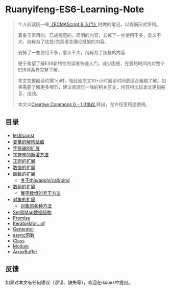 # Ruanyifeng-ES6-Learning-Note

> 个人阅读阮一峰[《ECMAScript 6 入门》](https://es6.ruanyifeng.com/)时做的笔记，以提纲形式罗列。
>
> 着重于常用的、已成规范的、简明的内容，去掉了一些使用不多，意义不大，纯粹为了炫技/完善语言理论框架的内容。
>
> 去掉了一些使用不多，意义不大，纯粹为了炫技的内容
>
> 便于希望了解ES6新特性的读者快速入门，减少困惑，在最短时间内对整个ES6体系有完整了解。
>
> 本文完整阅读约需1小时，相比较原文10+小时阅读时间更适合粗略了解。如果需要了解更多细节，建议阅读阮一峰的相关原文，内容相比较本文更加完善、细致。
>
> 本文以[Creative Commons 0 - 1.0协议 ](https://creativecommons.org/publicdomain/zero/1.0/legalcode.txt)释出，允许任意用途使用。

## 目录

- [let和const](https://github.com/LuRenJiasWorld/Ruanyifeng-ES6-Learning-Note/blob/master/%E9%98%AE%E4%B8%80%E5%B3%B0ES6%E5%85%A5%E9%97%A8%E5%AD%A6%E4%B9%A0%E7%AC%94%E8%AE%B0.md#let%E5%92%8Cconst)
- [变量的解构赋值](https://github.com/LuRenJiasWorld/Ruanyifeng-ES6-Learning-Note/blob/master/%E9%98%AE%E4%B8%80%E5%B3%B0ES6%E5%85%A5%E9%97%A8%E5%AD%A6%E4%B9%A0%E7%AC%94%E8%AE%B0.md#%E5%8F%98%E9%87%8F%E7%9A%84%E8%A7%A3%E6%9E%84%E8%B5%8B%E5%80%BC)
- [字符串的扩展](https://github.com/LuRenJiasWorld/Ruanyifeng-ES6-Learning-Note/blob/master/%E9%98%AE%E4%B8%80%E5%B3%B0ES6%E5%85%A5%E9%97%A8%E5%AD%A6%E4%B9%A0%E7%AC%94%E8%AE%B0.md#%E5%AD%97%E7%AC%A6%E4%B8%B2%E7%9A%84%E6%89%A9%E5%B1%95)
- [字符串的新增方法](https://github.com/LuRenJiasWorld/Ruanyifeng-ES6-Learning-Note/blob/master/%E9%98%AE%E4%B8%80%E5%B3%B0ES6%E5%85%A5%E9%97%A8%E5%AD%A6%E4%B9%A0%E7%AC%94%E8%AE%B0.md#%E5%AD%97%E7%AC%A6%E4%B8%B2%E7%9A%84%E6%96%B0%E5%A2%9E%E6%96%B9%E6%B3%95)
- [正则的扩展](https://github.com/LuRenJiasWorld/Ruanyifeng-ES6-Learning-Note/blob/master/%E9%98%AE%E4%B8%80%E5%B3%B0ES6%E5%85%A5%E9%97%A8%E5%AD%A6%E4%B9%A0%E7%AC%94%E8%AE%B0.md#%E6%AD%A3%E5%88%99%E7%9A%84%E6%89%A9%E5%B1%95)
- [数值的扩展](https://github.com/LuRenJiasWorld/Ruanyifeng-ES6-Learning-Note/blob/master/%E9%98%AE%E4%B8%80%E5%B3%B0ES6%E5%85%A5%E9%97%A8%E5%AD%A6%E4%B9%A0%E7%AC%94%E8%AE%B0.md#%E6%95%B0%E5%80%BC%E7%9A%84%E6%89%A9%E5%B1%95)
- [函数的扩展](https://github.com/LuRenJiasWorld/Ruanyifeng-ES6-Learning-Note/blob/master/%E9%98%AE%E4%B8%80%E5%B3%B0ES6%E5%85%A5%E9%97%A8%E5%AD%A6%E4%B9%A0%E7%AC%94%E8%AE%B0.md#%E5%87%BD%E6%95%B0%E7%9A%84%E6%89%A9%E5%B1%95)
  - [关于this/apply/call/bind](https://github.com/LuRenJiasWorld/Ruanyifeng-ES6-Learning-Note/blob/master/%E9%98%AE%E4%B8%80%E5%B3%B0ES6%E5%85%A5%E9%97%A8%E5%AD%A6%E4%B9%A0%E7%AC%94%E8%AE%B0.md#%E5%85%B3%E4%BA%8Ethisapplycallbind)
- [数组的扩展](https://github.com/LuRenJiasWorld/Ruanyifeng-ES6-Learning-Note/blob/master/%E9%98%AE%E4%B8%80%E5%B3%B0ES6%E5%85%A5%E9%97%A8%E5%AD%A6%E4%B9%A0%E7%AC%94%E8%AE%B0.md#%E6%95%B0%E7%BB%84%E7%9A%84%E6%89%A9%E5%B1%95)
  - [展平数组的若干方法](https://github.com/LuRenJiasWorld/Ruanyifeng-ES6-Learning-Note/blob/master/%E9%98%AE%E4%B8%80%E5%B3%B0ES6%E5%85%A5%E9%97%A8%E5%AD%A6%E4%B9%A0%E7%AC%94%E8%AE%B0.md#%E5%B1%95%E5%B9%B3%E6%95%B0%E7%BB%84%E7%9A%84%E8%8B%A5%E5%B9%B2%E6%96%B9%E6%B3%95)
- [对象的扩展](https://github.com/LuRenJiasWorld/Ruanyifeng-ES6-Learning-Note/blob/master/%E9%98%AE%E4%B8%80%E5%B3%B0ES6%E5%85%A5%E9%97%A8%E5%AD%A6%E4%B9%A0%E7%AC%94%E8%AE%B0.md#%E5%AF%B9%E8%B1%A1%E7%9A%84%E6%89%A9%E5%B1%95)
  - [对象的各种方法](https://github.com/LuRenJiasWorld/Ruanyifeng-ES6-Learning-Note/blob/master/%E9%98%AE%E4%B8%80%E5%B3%B0ES6%E5%85%A5%E9%97%A8%E5%AD%A6%E4%B9%A0%E7%AC%94%E8%AE%B0.md#%E5%AF%B9%E8%B1%A1%E7%9A%84%E5%90%84%E7%A7%8D%E6%96%B9%E6%B3%95)
- [Set和Map数据结构](https://github.com/LuRenJiasWorld/Ruanyifeng-ES6-Learning-Note/blob/master/%E9%98%AE%E4%B8%80%E5%B3%B0ES6%E5%85%A5%E9%97%A8%E5%AD%A6%E4%B9%A0%E7%AC%94%E8%AE%B0.md#set%E5%92%8Cmap%E6%95%B0%E6%8D%AE%E7%BB%93%E6%9E%84)
- [Promise](https://github.com/LuRenJiasWorld/Ruanyifeng-ES6-Learning-Note/blob/master/%E9%98%AE%E4%B8%80%E5%B3%B0ES6%E5%85%A5%E9%97%A8%E5%AD%A6%E4%B9%A0%E7%AC%94%E8%AE%B0.md#promise)
- [Iterator&for...of](https://github.com/LuRenJiasWorld/Ruanyifeng-ES6-Learning-Note/blob/master/%E9%98%AE%E4%B8%80%E5%B3%B0ES6%E5%85%A5%E9%97%A8%E5%AD%A6%E4%B9%A0%E7%AC%94%E8%AE%B0.md#iteratorforof)
- [Generator](https://github.com/LuRenJiasWorld/Ruanyifeng-ES6-Learning-Note/blob/master/%E9%98%AE%E4%B8%80%E5%B3%B0ES6%E5%85%A5%E9%97%A8%E5%AD%A6%E4%B9%A0%E7%AC%94%E8%AE%B0.md#generator)
- [async函数](https://github.com/LuRenJiasWorld/Ruanyifeng-ES6-Learning-Note/blob/master/%E9%98%AE%E4%B8%80%E5%B3%B0ES6%E5%85%A5%E9%97%A8%E5%AD%A6%E4%B9%A0%E7%AC%94%E8%AE%B0.md#async%E5%87%BD%E6%95%B0)
- [Class](https://github.com/LuRenJiasWorld/Ruanyifeng-ES6-Learning-Note/blob/master/%E9%98%AE%E4%B8%80%E5%B3%B0ES6%E5%85%A5%E9%97%A8%E5%AD%A6%E4%B9%A0%E7%AC%94%E8%AE%B0.md#class)
- [Module](https://github.com/LuRenJiasWorld/Ruanyifeng-ES6-Learning-Note/blob/master/%E9%98%AE%E4%B8%80%E5%B3%B0ES6%E5%85%A5%E9%97%A8%E5%AD%A6%E4%B9%A0%E7%AC%94%E8%AE%B0.md#module)
- [ArrayBuffer](https://github.com/LuRenJiasWorld/Ruanyifeng-ES6-Learning-Note/blob/master/%E9%98%AE%E4%B8%80%E5%B3%B0ES6%E5%85%A5%E9%97%A8%E5%AD%A6%E4%B9%A0%E7%AC%94%E8%AE%B0.md#arraybuffer)

## 反馈

如果对本文有任何建议（谬误、缺失等），欢迎在issues中提出。
